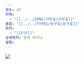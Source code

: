 ```yaml
---
갯수: 47
지역:
  - "[[../../ZONE/사무실|사무실]]"
종류: "[[../../TYPES/문구류|문구류]]"
위치:
  - "[[F|F]]"
상세위치: 흰색 바구니
설명:
---
```

![](http://192.168.50.22/devices/240607_IMG_0187.jpg)
